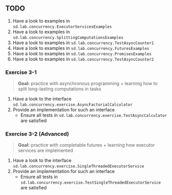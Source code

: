 ## TODO

1. Have a look to examples in `sd.lab.concurrency.ExecutorServicesExamples`
0. Have a look to examples in `sd.lab.concurrency.SplittingComputationsExamples`
0. Have a look to examples in `sd.lab.concurrency.TestAsyncCounter1`
0. Have a look to examples in `sd.lab.concurrency.FuturesExamples`
0. Have a look to examples in `sd.lab.concurrency.PromisesExamples`
0. Have a look to examples in `sd.lab.concurrency.TestAsyncCounter2`

### Exercise 3-1

> __Goal:__ practice with asynchronous programming + learning how to split long-lasting computations in tasks 

1. Have a look to the interface `sd.lab.concurrency.exercise.AsyncFactorialCalculator`
0. Provide an implementation for such an interface
    + Ensure all tests in `sd.lab.concurrency.exercise.TestAsyncCalculator` are satisfied
    
### Exercise 3-2 (Advanced)

> __Goal:__ practice with completable futures + learning how executor services are implemented 

1. Have a look to the interface `sd.lab.concurrency.exercise.SingleThreadedExecutorService`
0. Provide an implementation for such an interface
    + Ensure all tests in `sd.lab.concurrency.exercise.TestSingleThreadedExecutorService` are satisfied